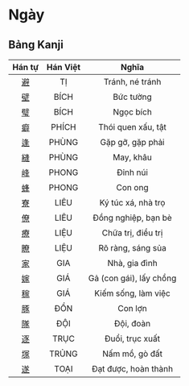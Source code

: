 <link href="styles.css" rel="stylesheet">

# Ngày

## Bảng Kanji

| Hán tự | Hán Việt | Nghĩa |
| :---: | :---: | :---: |
| [<span class="stroke-order">避</span>](https://www.tiengnhatdongian.com/kanji/giai-nghia-kanji-%E9%81%BF) | TỊ | Tránh, né tránh |
| [<span class="stroke-order">壁</span>](https://www.tiengnhatdongian.com/kanji/giai-nghia-kanji-%E5%A3%81) | BÍCH | Bức tường |
| [<span class="stroke-order">璧</span>](https://www.tiengnhatdongian.com/kanji/giai-nghia-kanji-%E7%92%A7) | BÍCH | Ngọc bích |
| [<span class="stroke-order">癖</span>](https://www.tiengnhatdongian.com/kanji/giai-nghia-kanji-%E7%99%96) | PHÍCH | Thói quen xấu, tật |
| [<span class="stroke-order">逢</span>](https://www.tiengnhatdongian.com/kanji/giai-nghia-kanji-%E9%80%A2) | PHÙNG | Gặp gỡ, gặp phải |
| [<span class="stroke-order">縫</span>](https://www.tiengnhatdongian.com/kanji/giai-nghia-kanji-%E7%B8%AB) | PHÙNG | May, khâu |
| [<span class="stroke-order">峰</span>](https://www.tiengnhatdongian.com/kanji/giai-nghia-kanji-%E5%B3%B0) | PHONG | Đỉnh núi |
| [<span class="stroke-order">蜂</span>](https://www.tiengnhatdongian.com/kanji/giai-nghia-kanji-%E8%9C%82) | PHONG | Con ong |
| [<span class="stroke-order">寮</span>](https://www.tiengnhatdongian.com/kanji/giai-nghia-kanji-%E5%AF%AE) | LIÊU | Ký túc xá, nhà trọ |
| [<span class="stroke-order">僚</span>](https://www.tiengnhatdongian.com/kanji/giai-nghia-kanji-%E5%83%9A) | LIÊU | Đồng nghiệp, bạn bè |
| [<span class="stroke-order">療</span>](https://www.tiengnhatdongian.com/kanji/giai-nghia-kanji-%E7%99%82) | LIỆU | Chữa trị, điều trị |
| [<span class="stroke-order">瞭</span>](https://www.tiengnhatdongian.com/kanji/giai-nghia-kanji-%E7%9E%AD) | LIỆU | Rõ ràng, sáng sủa |
| [<span class="stroke-order">家</span>](https://www.tiengnhatdongian.com/kanji/giai-nghia-kanji-%E5%AE%B6) | GIA | Nhà, gia đình |
| [<span class="stroke-order">嫁</span>](https://www.tiengnhatdongian.com/kanji/giai-nghia-kanji-%E5%AB%81) | GIÁ | Gả (con gái), lấy chồng |
| [<span class="stroke-order">稼</span>](https://www.tiengnhatdongian.com/kanji/giai-nghia-kanji-%E7%A8%BC) | GIÁ | Kiếm sống, làm việc |
| [<span class="stroke-order">豚</span>](https://www.tiengnhatdongian.com/kanji/giai-nghia-kanji-%E8%B1%9A) | ĐỒN | Con lợn |
| [<span class="stroke-order">隊</span>](https://www.tiengnhatdongian.com/kanji/giai-nghia-kanji-%E9%9A%8A) | ĐỘI | Đội, đoàn |
| [<span class="stroke-order">逐</span>](https://www.tiengnhatdongian.com/kanji/giai-nghia-kanji-%E9%80%90) | TRỤC | Đuổi, trục xuất |
| [<span class="stroke-order">塚</span>](https://www.tiengnhatdongian.com/kanji/giai-nghia-kanji-%E5%A1%9A) | TRỦNG | Nấm mồ, gò đất |
| [<span class="stroke-order">遂</span>](https://www.tiengnhatdongian.com/kanji/giai-nghia-kanji-%E9%81%82) | TOẠI | Đạt được, hoàn thành |

